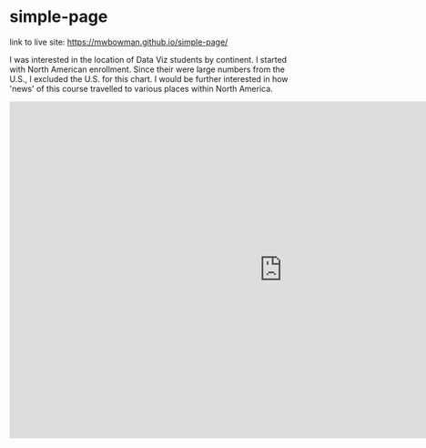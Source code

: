 # simple-page

link to live site: https://mwbowman.github.io/simple-page/

I was interested in the location of Data Viz students by continent. I started with North American enrollment. Since their were large numbers from the U.S., I excluded the U.S. for this chart. I would be further interested in how 'news' of this course travelled to various places within North America.
<iframe width="956.5015345288264" height="591.5" seamless frameborder="0" scrolling="no" src="https://docs.google.com/spreadsheets/d/1A3qhTIkDoP57xdskz44heCg4_NLPM-5qA2-AT_SyaRM/pubchart?oid=12563532&amp;format=interactive"></iframe>


